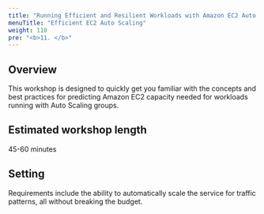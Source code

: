 ```yaml
---
title: "Running Efficient and Resilient Workloads with Amazon EC2 Auto Scaling"
menuTitle: "Efficient EC2 Auto Scaling"
weight: 110
pre: "<b>11. </b>"
---
```


## Overview 
This workshop is designed to quickly get you familiar with the concepts and best practices for predicting Amazon EC2 capacity needed for workloads running with Auto Scaling groups.

## Estimated workshop length
45-60 minutes

## Setting
Requirements include the ability to automatically scale the service for traffic patterns, all without breaking the budget.
